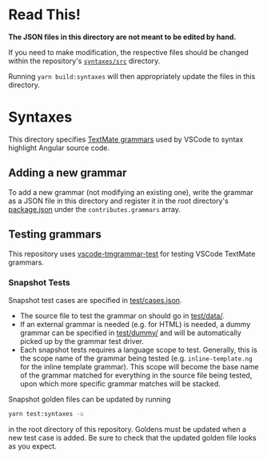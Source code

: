 # Read This!

**The JSON files in this directory are not meant to be edited by hand.**

If you need to make modification, the respective files should be changed within the repository's [`syntaxes/src`](https://github.com/angular/vscode-ng-language-service/tree/master/syntaxes/src) directory.

Running `yarn build:syntaxes` will then appropriately update the files in this directory.

# Syntaxes

This directory specifies
[TextMate grammars](https://macromates.com/manual/en/language_grammars) used by
VSCode to syntax highlight Angular source code.

## Adding a new grammar

To add a new grammar (not modifying an existing one), write the grammar as a
JSON file in this directory and register it in the root directory's
[package.json](./package.json) under the `contributes.grammars` array.

## Testing grammars

This repository uses
[vscode-tmgrammar-test](https://github.com/PanAeon/vscode-tmgrammar-test) for
testing VSCode TextMate grammars.

### Snapshot Tests

Snapshot test cases are specified in [test/cases.json](./test/cases.json).

- The source file to test the grammar on should go in [test/data/](./test/data).
- If an external grammar is needed (e.g. for HTML) is needed, a dummy grammar
  can be specified in [test/dummy/](./test/dummy) and will be automatically
  picked up by the grammar test driver.
- Each snapshot tests requires a language scope to test. Generally, this is the
  scope name of the grammar being tested (e.g. `inline-template.ng` for the
  inline template grammar). This scope will become the base name of the grammar
  matched for everything in the source file being tested, upon which more
  specific grammar matches will be stacked.

Snapshot golden files can be updated by running

```bash
yarn test:syntaxes -u
```

in the root directory of this repository. Goldens must be updated when a new
test case is added. Be sure to check that the updated golden file looks as you
expect.
